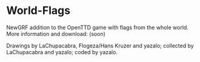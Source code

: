 # World-Flags
NewGRF addition to the OpenTTD game with flags from the whole world. More information and download:
(soon)

Drawings by LaChupacabra, Flogeza/Hans Kruzer and yazalo; collected by LaChupacabra and yazalo; coded by yazalo.
